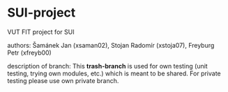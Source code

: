 # SUI-project
VUT FIT project for SUI


authors:
Šamánek Jan (xsaman02), Stojan Radomír (xstoja07), Freyburg Petr (xfreyb00)

description of branch:
This **trash-branch** is used for own testing (unit testing, trying own modules, etc.) which is meant to be shared.
For private testing please use own private branch.
